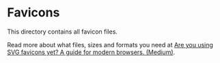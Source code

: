 # Favicons

This directory contains all favicon files.

Read more about what files, sizes and formats you need at [Are you using SVG favicons yet? A guide for modern browsers. (Medium)](https://medium.com/swlh/are-you-using-svg-favicons-yet-a-guide-for-modern-browsers-836a6aace3df).
